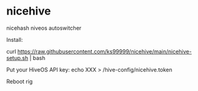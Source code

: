 # nicehive
nicehash niveos autoswitcher

Install:

curl https://raw.githubusercontent.com/ks99999/nicehive/main/nicehive-setup.sh | bash

Put your HiveOS API key:
echo XXX > /hive-config/nicehive.token

Reboot rig
